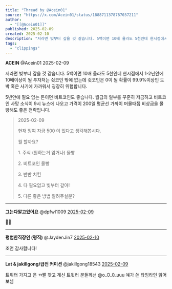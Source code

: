 ```yaml
---
title: "Thread by @Acein01"
source: "https://x.com/Acein01/status/1888711378787037211"
author:
  - "[[@Acein01]]"
published: 2025-02-09
created: 2025-02-10
description: "저라면 빚부터 갚을 것 같습니다. 5백이면 10배 올라도 5천인데 현시점에서 1-2년안에 10배이상이 될 투자처는 쉿코인 밖에 없는데 쉿코인은 0이 될 확률이 99.9%이상인 도박 혹은 사기에 가까워서 굉장히 위험합니다. 5년안에 필요 없는 돈이면"
tags:
  - "clippings"
---
```

**ACEIN** @Acein01 2025-02-09

저라면 빚부터 갚을 것 같습니다. 5백이면 10배 올라도 5천인데 현시점에서 1-2년안에 10배이상이 될 투자처는 쉿코인 밖에 없는데 쉿코인은 0이 될 확률이 99.9%이상인 도박 혹은 사기에 가까워서 굉장히 위험합니다.

5년안에 필요 없는 돈이면 비트코인도 좋습니다. 월급의 일부를 꾸준히 저금하고 비트코인 사망 소식이 9시 뉴스에 나오고 가격이 200일 평균선 가까이 머물때쯤 비상금을 몰빵해도 좋은 전략입니다.

> 2025-02-09
> 
> 현재 잉여 자금 500 이 있다고 생각해봅시다.
> 
> 뭘 할까요?
> 
> 1\. 주식 (원하는거 암거나) 몰빵
> 
> 2\. 비트코인 몰빵
> 
> 3\. 반반 치킨
> 
> 4\. 다 필요없고 빚부터 갚아!
> 
> 5\. 다른 좋은 방법 알려주실분?

---

**그는다알고있어요** @dpfwl1009 [2025-02-09](https://x.com/dpfwl1009/status/1888726209057681474)

🌁🌁

---

**평범한직장인 (평직)** @JaydenJin7 [2025-02-10](https://x.com/JaydenJin7/status/1888820177355382792)

조언 감사합니다!

---

**Lat & jakillgong/급전 커미션** @jakillgong18543 [2025-02-09](https://x.com/jakillgong18543/status/1888713211102601426)

트위터 가지고 은 ㄲ짤 찾고 계신 트윗러 분들께선 @o\_O\_0\_uuu 얘가 쓴 타임라인 읽어보셈